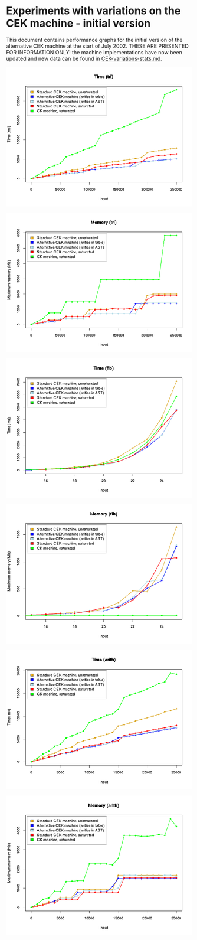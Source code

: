 # Experiments with variations on the CEK machine - initial version

This document contains performance graphs for the initial version of
the alternative CEK machine at the start of July 2002.  THESE ARE
PRESENTED FOR INFORMATION ONLY: the machine implementations have now
been updated and new data can be found in
[CEK-variations-stats.md](./CEK-variations-stats.md).

![Triangle: time](figures/tri-times+ck.png)

![Triangle: memory](figures/tri-mem+ck.png)

![Fibonacci: time](figures/fib-times+ck.png)

![Fibonacci: memory](figures/fib-mem+ck.png)

![Arith: time](figures/arith-times+ck.png)

![Arith: memory](figures/arith-mem+ck.png)

